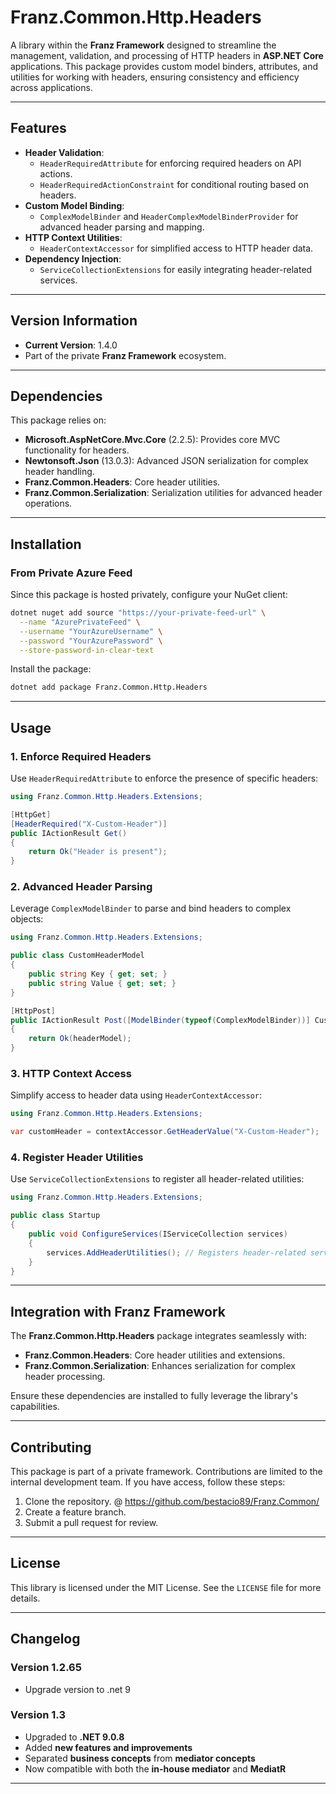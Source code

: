 ﻿# **Franz.Common.Http.Headers**

A library within the **Franz Framework** designed to streamline the management, validation, and processing of HTTP headers in **ASP.NET Core** applications. This package provides custom model binders, attributes, and utilities for working with headers, ensuring consistency and efficiency across applications.

---

## **Features**

- **Header Validation**:
  - `HeaderRequiredAttribute` for enforcing required headers on API actions.
  - `HeaderRequiredActionConstraint` for conditional routing based on headers.
- **Custom Model Binding**:
  - `ComplexModelBinder` and `HeaderComplexModelBinderProvider` for advanced header parsing and mapping.
- **HTTP Context Utilities**:
  - `HeaderContextAccessor` for simplified access to HTTP header data.
- **Dependency Injection**:
  - `ServiceCollectionExtensions` for easily integrating header-related services.

---

## **Version Information**

- **Current Version**: 1.4.0
- Part of the private **Franz Framework** ecosystem.

---

## **Dependencies**

This package relies on:
- **Microsoft.AspNetCore.Mvc.Core** (2.2.5): Provides core MVC functionality for headers.
- **Newtonsoft.Json** (13.0.3): Advanced JSON serialization for complex header handling.
- **Franz.Common.Headers**: Core header utilities.
- **Franz.Common.Serialization**: Serialization utilities for advanced header operations.

---

## **Installation**

### **From Private Azure Feed**
Since this package is hosted privately, configure your NuGet client:

```bash
dotnet nuget add source "https://your-private-feed-url" \
  --name "AzurePrivateFeed" \
  --username "YourAzureUsername" \
  --password "YourAzurePassword" \
  --store-password-in-clear-text
```

Install the package:

```bash
dotnet add package Franz.Common.Http.Headers  
```

---

## **Usage**

### **1. Enforce Required Headers**

Use `HeaderRequiredAttribute` to enforce the presence of specific headers:

```csharp
using Franz.Common.Http.Headers.Extensions;

[HttpGet]
[HeaderRequired("X-Custom-Header")]
public IActionResult Get()
{
    return Ok("Header is present");
}
```

### **2. Advanced Header Parsing**

Leverage `ComplexModelBinder` to parse and bind headers to complex objects:

```csharp
using Franz.Common.Http.Headers.Extensions;

public class CustomHeaderModel
{
    public string Key { get; set; }
    public string Value { get; set; }
}

[HttpPost]
public IActionResult Post([ModelBinder(typeof(ComplexModelBinder))] CustomHeaderModel headerModel)
{
    return Ok(headerModel);
}
```

### **3. HTTP Context Access**

Simplify access to header data using `HeaderContextAccessor`:

```csharp
using Franz.Common.Http.Headers.Extensions;

var customHeader = contextAccessor.GetHeaderValue("X-Custom-Header");
```

### **4. Register Header Utilities**

Use `ServiceCollectionExtensions` to register all header-related utilities:

```csharp
using Franz.Common.Http.Headers.Extensions;

public class Startup
{
    public void ConfigureServices(IServiceCollection services)
    {
        services.AddHeaderUtilities(); // Registers header-related services and utilities
    }
}
```

---

## **Integration with Franz Framework**

The **Franz.Common.Http.Headers** package integrates seamlessly with:
- **Franz.Common.Headers**: Core header utilities and extensions.
- **Franz.Common.Serialization**: Enhances serialization for complex header processing.

Ensure these dependencies are installed to fully leverage the library's capabilities.

---

## **Contributing**

This package is part of a private framework. Contributions are limited to the internal development team. If you have access, follow these steps:
1. Clone the repository. @ https://github.com/bestacio89/Franz.Common/
2. Create a feature branch.
3. Submit a pull request for review.

---

## **License**

This library is licensed under the MIT License. See the `LICENSE` file for more details.

---

## **Changelog**

### Version 1.2.65
- Upgrade version to .net 9

### Version 1.3
- Upgraded to **.NET 9.0.8**
- Added **new features and improvements**
- Separated **business concepts** from **mediator concepts**
- Now compatible with both the **in-house mediator** and **MediatR**
---

